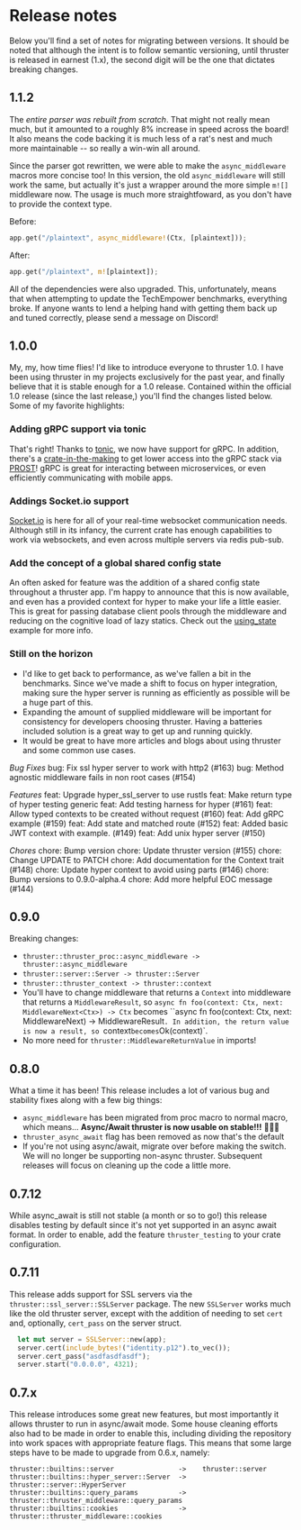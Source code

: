 # Release notes

Below you'll find a set of notes for migrating between versions. It should be noted that although the intent is to follow semantic versioning, until thruster is released in earnest (1.x), the second digit will be the one that dictates breaking changes.

## 1.1.2

The _entire parser was rebuilt from scratch_. That might not really mean much, but it amounted to a roughly 8% increase in speed across the board! It also means the code backing it is much less of a rat's nest and much more maintainable -- so really a win-win all around.

Since the parser got rewritten, we were able to make the `async_middleware` macros more concise too! In this version, the old `async_middleware` will still work the same, but actually it's just a wrapper around the more simple `m![]` middleware now. The usage is much more straightfoward, as you don't have to provide the context type.

Before:
```rs
app.get("/plaintext", async_middleware!(Ctx, [plaintext]));
```

After:
```rs
app.get("/plaintext", m![plaintext]);
```

All of the dependencies were also upgraded. This, unfortunately, means that when attempting to update the TechEmpower benchmarks, everything broke. If anyone wants to lend a helping hand with getting them back up and tuned correctly, please send a message on Discord!

## 1.0.0

My, my, how time flies! I'd like to introduce everyone to thruster 1.0. I have been using thruster in my projects exclusively for the past year, and finally believe that it is stable enough for a 1.0 release. Contained within the official 1.0 release (since the last release,) you'll find the changes listed below. Some of my favorite highlights:

### Adding gRPC support via tonic

That's right! Thanks to [tonic](https://github.com/hyperium/tonic), we now have support for gRPC. In addition, there's a [crate-in-the-making](https://github.com/thruster-rs/thruster-grpc) to get lower access into the gRPC stack via [PROST](https://github.com/danburkert/prost)! gRPC is great for interacting between microservices, or even efficiently communicating with mobile apps.

### Addings Socket.io support

[Socket.io](https://github.com/thruster-rs/thruster-socketio) is here for all of your real-time websocket communication needs. Although still in its infancy, the current crate has enough capabilities to work via websockets, and even across multiple servers via redis pub-sub.

### Add the concept of a global shared config state

An often asked for feature was the addition of a shared config state throughout a thruster app. I'm happy to announce that this is now available, and even has a provided context for hyper to make your life a little easier. This is great for passing database client pools through the middleware and reducing on the cognitive load of lazy statics. Check out the [using_state](https://github.com/thruster-rs/Thruster/blob/master/thruster/examples/using_state.rs) example for more info.

### Still on the horizon

- I'd like to get back to performance, as we've fallen a bit in the benchmarks. Since we've made a shift to focus on hyper integration, making sure the hyper server is running as efficiently as possible will be a huge part of this.
- Expanding the amount of supplied middleware will be important for consistency for developers choosing thruster. Having a batteries included solution is a great way to get up and running quickly.
- It would be great to have more articles and blogs about using thruster and some common use cases.

*Bug Fixes*
bug: Fix ssl hyper server to work with http2 (#163)
bug: Method agnostic middleware fails in non root cases (#154)

*Features*
feat: Upgrade hyper_ssl_server to use rustls
feat: Make return type of hyper testing generic
feat: Add testing harness for hyper (#161)
feat: Allow typed contexts to be created without request (#160)
feat: Add gRPC example (#159)
feat: Add state and matched route (#152)
feat: Added basic JWT context with example. (#149)
feat: Add unix hyper server (#150)

*Chores*
chore: Bump version
chore: Update thruster version (#155)
chore: Change UPDATE to PATCH
chore: Add documentation for the Context trait (#148)
chore: Update hyper context to avoid using parts (#146)
chore: Bump versions to 0.9.0-alpha.4
chore: Add more helpful EOC message (#144)

## 0.9.0

Breaking changes:
- `thruster::thruster_proc::async_middleware -> thruster::async_middleware`
- `thruster::server::Server -> thruster::Server`
- `thruster::thruster_context -> thruster::context`
- You'll have to change middleware that returns a `Context` into middleware that returns a `MiddlewareResult`, so `async fn foo(context: Ctx, next: MiddlewareNext<Ctx>) -> Ctx` becomes ``async fn foo(context: Ctx, next: MiddlewareNext<Ctx>) -> MiddlewareResult<Ctx>`. In addition, the return value is now a result, so `context` becomes `Ok(context)`.
- No more need for `thruster::MiddlewareReturnValue` in imports!

## 0.8.0

What a time it has been! This release includes a lot of various bug and stability fixes along with a few big things:
- `async_middleware` has been migrated from proc macro to normal macro, which means... **Async/Await thruster is now usable on stable!!!** 🎉🎉🎉
- `thruster_async_await` flag has been removed as now that's the default
- If you're not using async/await, migrate over before making the switch. We will no longer be supporting non-async thruster. Subsequent releases will focus on cleaning up the code a little more.

## 0.7.12

While async_await is still not stable (a month or so to go!) this release disables testing by default since it's not yet supported in an async await format. In order to enable, add the feature `thruster_testing` to your crate configuration.

## 0.7.11

This release adds support for SSL servers via the `thruster::ssl_server::SSLServer` package. The new `SSLServer` works much like the old thruster server, except with the addition of needing to set `cert` and, optionally, `cert_pass` on the server struct.

```rust
  let mut server = SSLServer::new(app);
  server.cert(include_bytes!("identity.p12").to_vec());
  server.cert_pass("asdfasdfasdf");
  server.start("0.0.0.0", 4321);
```

## 0.7.x

This release introduces some great new features, but most importantly it allows thruster to run in async/await mode. Some house cleaning efforts also had to be made in order to enable this, including dividing the repository into work spaces with appropriate feature flags. This means that some large steps have to be made to upgrade from 0.6.x, namely:

```
thruster::builtins::server                ->    thruster::server
thruster::builtins::hyper_server::Server  ->    thruster::server::HyperServer
thruster::builtins::query_params          ->    thruster::thruster_middleware::query_params
thruster::builtins::cookies               ->    thruster::thruster_middleware::cookies
```
